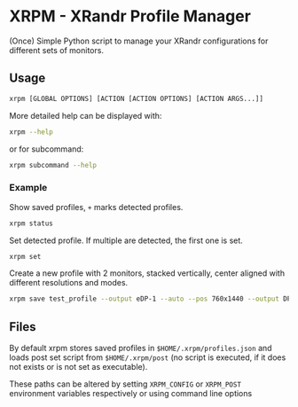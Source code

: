 # XRPM - XRandr Profile Manager

(Once) Simple Python script to manage your XRandr configurations for different sets of
monitors.

## Usage

```bash
xrpm [GLOBAL OPTIONS] [ACTION [ACTION OPTIONS] [ACTION ARGS...]]
```

More detailed help can be displayed with:
```bash
xrpm --help
```

or for subcommand:
```bash
xrpm subcommand --help
```

### Example

Show saved profiles, `+` marks detected profiles.

```bash
xrpm status
```

Set detected profile. If multiple are detected, the first one is set.

```bash
xrpm set
```

Create a new profile with 2 monitors, stacked vertically, center aligned with different resolutions and modes.

```bash
xrpm save test_profile --output eDP-1 --auto --pos 760x1440 --output DP-1 --mode 2560x1440 --rate 165 --pos 0x0
```

## Files

By default xrpm stores saved profiles in `$HOME/.xrpm/profiles.json` and loads post set
script from `$HOME/.xrpm/post` (no script is executed, if it does not exists or
is not set as executable).

These paths can be altered by setting `XRPM_CONFIG` or `XRPM_POST` environment
variables respectively or using command line options
